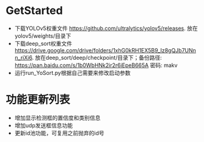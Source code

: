 # GetStarted
- 下载YOLOv5权重文件 https://github.com/ultralytics/yolov5/releases. 放在 yolov5/weights/目录下
- 下载deep_sort权重文件 https://drive.google.com/drive/folders/1xhG0kRH1EX5B9_Iz8gQJb7UNnn_riXi6. 放在deep_sort/deep/checkpoint/目录下；备份路径: https://pan.baidu.com/s/1b0WbHNk2ir2r6iEpeB665A  密码: makv
- 运行run_YoSort.py根据自己需要来修改启动参数
# 功能更新列表
- 增加显示检测框的置信度和类别信息
- 增加udp发送框信息功能
- 更新id池功能，可复用之前抛弃的id号
 
